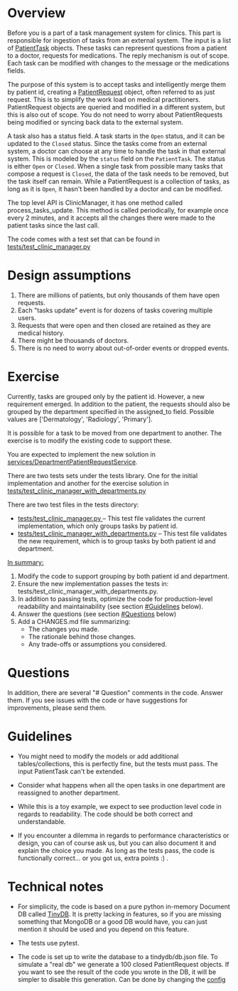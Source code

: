 # Overview 


Before you is a part of a task management system for clinics. This part is responsible for ingestion of tasks from an external system. The input is a list of  [PatientTask](models/patient_task.py) objects. These tasks can represent questions from a patient to a doctor, requests for medications. The reply mechanism is out of scope. Each task can be modified with changes to the message or the medications fields. 


The purpose of this system is to accept tasks and intelligently merge them by patient id, creating a [PatientRequest](models/patient_request.py) object, often referred to as just request. This is to simplify the work load on medical practitioners. PatientRequest objects are queried and modified in a different system, but this is also out of scope. You do not need to worry about PatientRequests being modified or syncing back data to the external system.  


A task also has a status field. A task starts in the `Open` status, and it can be updated to the `Closed` status.
Since the tasks come from an external system, a doctor can choose at any time to handle the task in that external system. This is modeled by the `status` field on the `PatientTask`. The status is either `Open` or `Closed`. When a single task from possible many tasks that compose a request is `Closed`, the data of the task needs to be removed, but the task itself can remain. While a PatientRequest is a collection of tasks, as long as it is `Open`, it hasn't been handled by a doctor and can be modified. 


The top level API is ClinicManager, it has one method called process_tasks_update.
This method is called periodically, for example once every 2 minutes, and it accepts all the changes there were made to the patient tasks since the last call.

The code comes with a test set that can be found in  [tests/test_clinic_manager.py](tests/test_clinic_manager.py)

# Design assumptions

1. There are  millions of patients, but only thousands of them have open requests.
1. Each "tasks update" event is for dozens of tasks covering multiple users. 
1. Requests that were open and then closed are retained as they are medical history.
1. There might be thousands of doctors. 
1. There is no need to worry about out-of-order events or dropped events.  

# Exercise 

Currently, tasks are grouped only by the patient id. However, a new requirement emerged. In addition to the patient, the requests should also be grouped by the department specified in the assigned_to field. Possible values are ['Dermatology', 'Radiology', 'Primary']. 

It is possible for a task to be moved from one department to another. The exercise is to modify the existing code to support these. 

You are expected to implement the new solution in [services/DepartmentPatientRequestService](services/patient_department_request_service.py). 

There are two tests sets under the tests library. One for the initial implementation and another for the exercise solution in [tests/test_clinic_manager_with_departments.py](tests/test_clinic_manager_with_departments.py)

There are two test files in the tests directory:

* [tests/test_clinic_manager.py ](tests/test_clinic_manager.py) – This test file validates the current implementation, which only groups tasks by patient id.
* [tests/test_clinic_manager_with_departments.py](tests/test_clinic_manager_with_departments.py) – This test file validates the new requirement, which is to group tasks by both patient id and department.

<u>In summary:</u>

1. Modify the code to support grouping by both patient id and department.
1. Ensure the new implementation passes the tests in: tests/test_clinic_manager_with_departments.py.
1. In addition to passing tests, optimize the code for production-level readability and maintainability (see section [#Guidelines](#guidelines) below).
1. Answer the questions (see section [#Questions](#questions) below)
1. Add a CHANGES.md file summarizing:
    * The changes you made.
    * The rationale behind those changes.
    * Any trade-offs or assumptions you considered.

# Questions

In addition, there are several "# Question" comments in the code. Answer them. If you see issues with the code or have suggestions for improvements, please send them. 

# Guidelines

* You might need to modify the models or add additional tables/collections, this is perfectly fine, but the tests must pass. The input PatientTask can't be extended.

* Consider what happens when all the open tasks in one department are reassigned to another department. 

* While this is a toy example, we expect to see production level code in regards to readability. The code should be both correct and understandable. 

* If you encounter a dilemma in regards to performance characteristics or design, you can of course ask us, but you can also document it and explain the choice you made. As long as the tests pass, the code is functionally correct... or you got us, extra points :) .

# Technical notes

- For simplicity, the code is based on a pure python in-memory Document DB called [TinyDB](https://tinydb.readthedocs.io/en/latest/). It is pretty lacking in features, so if you are missing something that MongoDB or a good DB would have, you can just mention it should be used and you depend on this feature.

- The tests use pytest. 

- The code is set up to write the database to a tindydb/db.json file. To simulate a "real db" we generate a 100 closed PatientRequest objects. If you want to see the result of the code you wrote in the DB, it will be simpler to disable this generation. Can be done by changing the [config](tests/config.py)  
